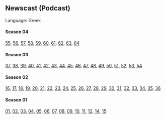 ## Newscast (Podcast)

Language: Greek

#### Season 04

[55](https://archive.org/details/newscast-55), [56](https://archive.org/details/newscast-56), [57](https://archive.org/details/newscast-57), [58](https://archive.org/details/newscast-58), [59](https://archive.org/details/newscast-59), [60](https://archive.org/details/newscast-60), [61](https://archive.org/details/newscast-61), [62](https://archive.org/details/newscast-62), [63](https://archive.org/details/newscast-63), [64](https://archive.org/details/newscast-64)

#### Season 03

[37](https://archive.org/details/newscast-37), [38](https://archive.org/details/newscast-38), [39](https://archive.org/details/newscast-39), [40](https://archive.org/details/newscast-40), [41](https://archive.org/details/newscast-41), [42](https://archive.org/details/newscast-42), [43](https://archive.org/details/newscast-43), [44](https://archive.org/details/newscast-44), [45](https://archive.org/details/newscast-45), [46](https://archive.org/details/newscast-46), [47](https://archive.org/details/newscast-47), [48](https://archive.org/details/newscast-48), [49](https://archive.org/details/newscast-49), [50](https://archive.org/details/newscast-50), [51](https://archive.org/details/newscast-51), [52](https://archive.org/details/newscast-52), [53](https://archive.org/details/newscast-53), [54](https://archive.org/details/newscast-54)

#### Season 02

[16](https://archive.org/details/newscast-16), [17](https://archive.org/details/newscast-17), [18](https://archive.org/details/newscast-18), [19](https://archive.org/details/newscast-19), [20](https://archive.org/details/newscast-20), [21](https://archive.org/details/newscast-21), [22](https://archive.org/details/newscast-22), [23](https://archive.org/details/newscast-23), [24](https://archive.org/details/newscast-24), [25](https://archive.org/details/newscast-25), [26](https://archive.org/details/newscast-26), [27](https://archive.org/details/newscast-27), [28](https://archive.org/details/newscast-28), [29](https://archive.org/details/newscast-29), [30](https://archive.org/details/newscast-30), [31](https://archive.org/details/newscast-31), [32](https://archive.org/details/newscast-32), [33](https://archive.org/details/newscast-33), [34](https://archive.org/details/newscast-34), [35](https://archive.org/details/newscast-35), [36](https://archive.org/details/newscast-36)

#### Season 01

[01](https://archive.org/details/newscast-01), [02](https://archive.org/details/newscast-02), [03](https://archive.org/details/newscast-03), [04](https://archive.org/details/newscast-04), [05](https://archive.org/details/newscast-05), [06](https://archive.org/details/newscast-06), [07](https://archive.org/details/newscast-07), [08](https://archive.org/details/newscast-08), [09](https://archive.org/details/newscast-09), [10](https://archive.org/details/newscast-10), [11](https://archive.org/details/newscast-11), [12](https://archive.org/details/newscast-12), [14](https://archive.org/details/newscast-14), [15](https://archive.org/details/newscast-15)